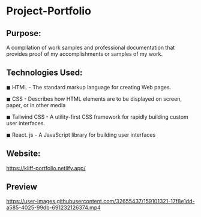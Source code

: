 # Project-Portfolio

## Purpose:

A compilation of work samples and professional documentation that provides proof of my accomplishments or samples of my work.

## Technologies Used:
◼ HTML - The standard markup language for creating Web pages.

◼ CSS - Describes how HTML elements are to be displayed on screen, paper, or in other media

◼ Tailwind CSS  - A utility-first CSS framework for rapidly building custom user interfaces.

◼ React. js - A JavaScript library for building user interfaces

## Website:

https://kliff-portfolio.netlify.app/

## Preview

https://user-images.githubusercontent.com/32655437/159101321-17f8e1dd-a585-4025-99db-691232126374.mp4

